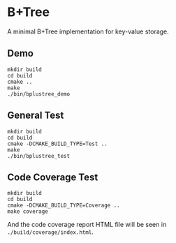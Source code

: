 B+Tree
======

A minimal B+Tree implementation for key-value storage.

Demo
----

```shell
mkdir build
cd build
cmake ..
make
./bin/bplustree_demo
```

General Test
------------

```shell
mkdir build
cd build
cmake -DCMAKE_BUILD_TYPE=Test ..
make
./bin/bplustree_test
```

Code Coverage Test
------------------

```shell
mkdir build
cd build
cmake -DCMAKE_BUILD_TYPE=Coverage ..
make coverage
```

And the code coverage report HTML file will be seen in `./build/coverage/index.html`.
